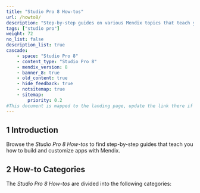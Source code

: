 ```yaml
---
title: "Studio Pro 8 How-tos"
url: /howto8/
description: "Step-by-step guides on various Mendix topics that teach you how to build and customize apps."
tags: ["studio pro"]
weight: 72
no_list: false
description_list: true
cascade:
    - space: "Studio Pro 8"
    - content_type: "Studio Pro 8"
    - mendix_version: 8
    - banner_8: true
    - old_content: true
    - hide_feedback: true
    - notsitemap: true
    - sitemap:
        priority: 0.2
#This document is mapped to the landing page, update the link there if renaming or moving the doc file.
---
```


## 1 Introduction

Browse the *Studio Pro 8 How-tos* to find step-by-step guides that teach you how to build and customize apps with Mendix.

## 2 How-to Categories

The *Studio Pro 8 How-tos* are divided into the following categories:
